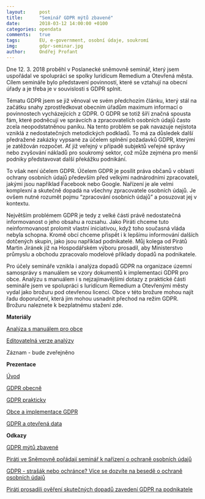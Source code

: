 ```yaml
---
layout:     post
title:      "Seminář GDPR mýtů zbavené"
date:       2018-03-12 14:00:00 +0100
categories: opendata
comments:   true
tags:       EU, e-government, osobní údaje, soukromí
img:        gdpr-seminar.jpg
author:     Ondřej Profant
---
```


Dne 12. 3. 2018 proběhl v Poslanecké sněmovně seminář, který jsem uspořádal ve spolupráci se spolky Iuridicum Remedium a Otevřená města. Cílem semináře bylo představení povinností, které se vztahují na obecní úřady a je třeba je v souvislosti s GDPR splnit.

<!--more-->

Tématu GDPR jsem se již věnoval ve svém předchozím článku, který stál na začátku snahy zprostředkovat obecním úřadům maximum informací o povinnostech vycházejících z GDPR. O GDPR se totiž šíří značná spousta fám, které podněcují ve správcích a zpracovatelích osobních údajů často zcela neopodstatněnou paniku. Na tento problém se pak navazuje nejistota vzniklá z nedostatečných metodických podkladů. To má za důsledek další předražené zakázky vypsané za účelem splnění požadavků GDPR, kterými je zatěžován rozpočet. Ať již veřejný v případě subjektů veřejné správy nebo zvyšování nákladů pro soukromý sektor, což může zejména pro menší podniky představovat další překážku podnikání.

To však není účelem GDPR. Účelem GDPR je posílit práva občanů v oblasti ochrany osobních údajů především před velkými nadnárodními zpracovateli, jakými jsou například Facebook nebo Google. Nařízení je ale velmi komplexní a skutečně dopadá na všechny zpracovatele osobních údajů. Je ovšem nutné rozumět pojmu “zpracování osobních údajů” a posuzovat jej v kontextu.

Největším problémem GDPR je tedy z velké části právě nedostatečná informovanost o jeho obsahu a rozsahu. Jako Piráti chceme tuto neinformovanost prolomit vlastní iniciativou, když toho současná vláda nebyla schopna. Kromě obcí chceme přispět i k lepšímu informování dalších dotčených skupin, jako jsou například podnikatelé. Můj kolega od Pirátů Martin Jiránek již na Hospodářském výboru prosadil, aby Ministerstvo průmyslu a obchodu zpracovalo modelové příklady dopadů na podnikatele.

Pro účely semináře vznikla i analýza dopadů GDPR na organizace územní samosprávy s manuálem se vzory dokumentů k implementaci GDPR pro obce. Analýzu s manuálem i s nejzajímavějšími dotazy z praktické části semináře jsem ve spolupráci s Iuridicum Remedium a Otevřenými městy vydal jako brožuru pod otevřenou licencí. Obce v této brožure mohou najít řadu doporučení, která jim mohou usnadnit přechod na režim GDPR. Brožuru naleznete k bezplatnému stažení zde.

**Materiály**

[Analýza s manuálem pro obce](https://github.com/Kedrigern/Kedrigern.github.io/blob/master/assets/pdf/GDPR-analyza.pdf?raw=true)

[Editovatelná verze analýzy](https://github.com/Kedrigern/Kedrigern.github.io/blob/master/assets/md/gdpr-analyza.md)

Záznam - bude zveřejněno

**Prezentace**

[Úvod](https://github.com/Kedrigern/Kedrigern.github.io/blob/master/assets/pptx/1-GDPR-mytu-zbavene-OP.pptx?raw=true)

[GDPR obecně](https://github.com/Kedrigern/Kedrigern.github.io/blob/master/assets/pptx/2-GDPR-JV.pptx?raw=true)

[GDPR prakticky](https://github.com/Kedrigern/Kedrigern.github.io/blob/master/assets/pptx/3-GDPR-prakticky-HS.pptx?raw=true)

[Obce a implementace GDPR](https://github.com/Kedrigern/Kedrigern.github.io/blob/master/assets/pptx/4-Obce-a-GDPR-DJ.pptx?raw=true)

[GDPR a otevřená data](https://github.com/Kedrigern/Kedrigern.github.io/blob/master/assets/pptx/5-Opendata-a-GDPR-OP.pptx?raw=true)

**Odkazy**

[GDPR mýtů zbavené](https://www.profant.eu/soukrom%C3%AD/2018/01/23/gdpr-mytu-zbavene.html)

[Piráti ve Sněmovně pořádají seminář k nařízení o ochraně osobních údajů](https://www.pirati.cz/tiskove-zpravy/gdpr-seminar.html)

[GDPR - strašák nebo ochránce? Více se dozvíte na besedě o ochraně osobních údajů](https://wiki.pirati.cz/regiony/vysocina/tiskove-zpravy/gdpr_-_strasak_nebo_ochrance_vice_se_dozvite_na_besede_o_ochrane_osobnich_udaju)

[Piráti prosadili ověření skutečných dopadů zavedení GDPR na podnikatele](https://www.pirati.cz/tiskove-zpravy/pirati-posoudili-vliv-gdpr-na-podnikatele.html)
